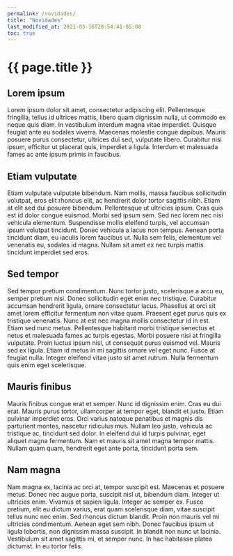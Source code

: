 ```yaml
---
permalink: /novidades/
title: "Novidades"
last_modified_at: 2021-03-16T20:54:41-05:00
toc: true
---
```


<div id="main" role="main">

# {{ page.title }}


## Lorem ipsum

Lorem ipsum dolor sit amet, consectetur adipiscing elit. Pellentesque fringilla, tellus id ultrices mattis, libero quam dignissim nulla, ut commodo ex neque quis diam. In vestibulum interdum magna vitae imperdiet. Quisque feugiat ante eu sodales viverra. Maecenas molestie congue dapibus. Mauris posuere purus consectetur, ultrices dui sed, vulputate libero. Curabitur nisi ipsum, efficitur ut placerat quis, imperdiet a ligula. Interdum et malesuada fames ac ante ipsum primis in faucibus.

## Etiam vulputate
Etiam vulputate vulputate bibendum. Nam mollis, massa faucibus sollicitudin volutpat, eros elit rhoncus elit, ac hendrerit dolor tortor sagittis nibh. Etiam at elit sed dui posuere bibendum. Pellentesque ut ultricies ipsum. Cras quis est id dolor congue euismod. Morbi sed ipsum sem. Sed nec lorem nec nisi vehicula elementum. Suspendisse mollis eleifend turpis, vel accumsan ipsum volutpat tincidunt. Donec vehicula a lacus non tempus. Aenean porta tincidunt diam, eu iaculis lorem faucibus ut. Nulla sem felis, elementum vel venenatis eu, sodales id magna. Nullam sit amet ex nec turpis mattis tincidunt imperdiet sed eros.

## Sed tempor
Sed tempor pretium condimentum. Nunc tortor justo, scelerisque a arcu eu, semper pretium nisi. Donec sollicitudin eget enim nec tristique. Curabitur accumsan hendrerit ligula, ornare consectetur lacus. Phasellus at orci sit amet lorem efficitur fermentum non vitae quam. Praesent eget purus quis ex tristique venenatis. Nunc at est nec magna mollis consectetur id in est. Etiam sed nunc metus. Pellentesque habitant morbi tristique senectus et netus et malesuada fames ac turpis egestas. Morbi posuere nisi at fringilla vulputate. Proin luctus ipsum nisl, ut consequat purus euismod vel. Mauris sed ex ligula. Etiam id metus in mi sagittis ornare vel eget nunc. Fusce at feugiat nulla. Integer eleifend vitae justo sit amet rutrum. Nulla fermentum quis enim eget scelerisque.

## Mauris finibus
Mauris finibus congue erat et semper. Nunc id dignissim enim. Cras eu dui erat. Mauris purus tortor, ullamcorper at tempor eget, blandit et justo. Etiam pulvinar imperdiet eros. Orci varius natoque penatibus et magnis dis parturient montes, nascetur ridiculus mus. Nullam leo justo, vehicula ac tristique ac, tincidunt sed dolor. In eleifend dui id turpis pulvinar, eget aliquet magna fermentum. Nam et mauris sit amet magna tempor mattis. Nullam quam quam, hendrerit eget ante porta, tincidunt porta sem.

## Nam magna
Nam magna ex, lacinia ac orci at, tempor suscipit est. Maecenas et posuere metus. Donec nec augue porta, suscipit nisl ut, bibendum diam. Integer ut ultricies enim. Vivamus et sapien ligula. Integer ac semper ex. Fusce pretium, elit eu dictum varius, erat quam scelerisque diam, vitae suscipit tellus nunc nec enim. Sed rhoncus dictum blandit. Proin non mauris vel mi ultricies condimentum. Aenean eget sem nibh. Donec faucibus ipsum ut ligula lobortis, non dignissim massa suscipit. In blandit non nunc ut lacinia. Vestibulum sit amet sagittis mi, et semper nunc. In hac habitasse platea dictumst. In eu tortor felis. 

</div>
